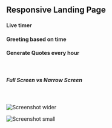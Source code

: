 <h2> Responsive Landing Page </h2>

<h4>Live timer</h4>
<h4>Greeting based on time</h4>
<h4>Generate Quotes every hour</h4>
<br>
<h5>Full Screen vs Narrow Screen</h5>
<br>

![Screenshot wider](https://user-images.githubusercontent.com/50754357/140196085-59fa1bfc-df3d-4154-a708-4991ba15e4aa.png)

![Screenshot small](https://user-images.githubusercontent.com/50754357/140195791-53fab33d-cdad-4220-8fdb-0137bec1e55c.png)
